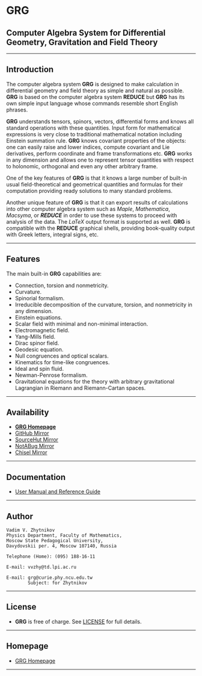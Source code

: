 # **GRG**

## Computer Algebra System for Differential Geometry, Gravitation and Field Theory

----

## Introduction

The computer algebra system **GRG** is designed to make calculation in differential geometry and field theory as simple and natural as possible. **GRG** is based on the computer algebra system **REDUCE** but **GRG** has its own simple input language whose commands resemble short English phrases.

**GRG** understands tensors, spinors, vectors, differential forms and knows all standard operations with these quantities. Input form for mathematical expressions is very close to traditional mathematical notation including Einstein summation rule. **GRG** knows covariant properties of the objects: one can easily raise and lower indices, compute covariant and Lie derivatives, perform coordinate and frame transformations etc. **GRG** works in any dimension and allows one to represent tensor quantities with respect to holonomic, orthogonal and even any other arbitrary frame.

One of the key features of **GRG** is that it knows a large number of built-in usual field-theoretical and geometrical quantities and formulas for their computation providing ready solutions to many standard problems.

Another unique feature of **GRG** is that it can export results of calculations into other computer algebra system such as *Maple*, *Mathematica*, *Macsyma*, or ***REDUCE*** in order to use these systems to proceed with analysis of the data. The *LaTeX* output format is supported as well. **GRG** is compatible with the **REDUCE** graphical shells, providing book-quality output with Greek letters, integral signs, etc.

----

## Features

The main built-in **GRG** capabilities are:

- Connection, torsion and nonmetricity.
- Curvature.
- Spinorial formalism.
- Irreducible decomposition of the curvature, torsion, and nonmetricity in any dimension.
- Einstein equations.
- Scalar field with minimal and non-minimal interaction.
- Electromagnetic field.
- Yang-Mills field.
- Dirac spinor field.
- Geodesic equation.
- Null congruences and optical scalars.
- Kinematics for time-like congruences.
- Ideal and spin fluid.
- Newman-Penrose formalism.
- Gravitational equations for the theory with arbitrary gravitational Lagrangian in Riemann and Riemann-Cartan spaces.

----

## Availability

- [**GRG Homepage**](https://reduce-algebra.sourceforge.io/grg32/grg32.php)
- [GitHub Mirror](https://github.com/reduce-algebra/grg/)
- [SourceHut Mirror](https://git.sr.ht/~trn/grg/)
- [NotABug Mirror](https://notabug.org/reduce-algebra/grg)
- [Chisel Mirror](https://chiselapp.com/user/reduce-algebra/repository/grg)

----

## Documentation

- [User Manual and Reference Guide](https://github.com/reduce-algebra/grg/tree/master/doc)

----

## Author

```text
Vadim V. Zhytnikov
Physics Department, Faculty of Mathematics,
Moscow State Pedagogical University,
Davydovskii per. 4, Moscow 107140, Russia

Telephone (Home): (095) 188-16-11

E-mail: vvzhy@td.lpi.ac.ru

E-mail: grg@curie.phy.ncu.edu.tw
        Subject: for Zhytnikov
```

----

## License

- **GRG** is free of charge. See [LICENSE](https://github.com/reduce-algebra/grg/blob/master/LICENSE) for full details.

----

## Homepage

- [GRG Homepage](https://reduce-algebra.sourceforge.io/grg32/grg32.php)

----
